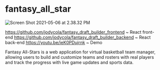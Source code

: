 # fantasy_all_star

<img center alt="Screen Shot 2021-05-06 at 2.38.32 PM" src="https://user-images.githubusercontent.com/73686621/117356406-aeb45480-ae81-11eb-8958-d411ecdebff2.png">

https://github.com/jodycola/fantasy_draft_builder_frontend ~ React front-end
https://github.com/jodycola/fantasy_draft_builder_backend ~ React back-end
https://youtu.be/ieK0PDujrnk ~ Demo

Fantasy All-Stars is a web application for virtual basketball team manager, allowing users to build and customize teams and rosters with real players and track the progress with live game updates and sports data.
